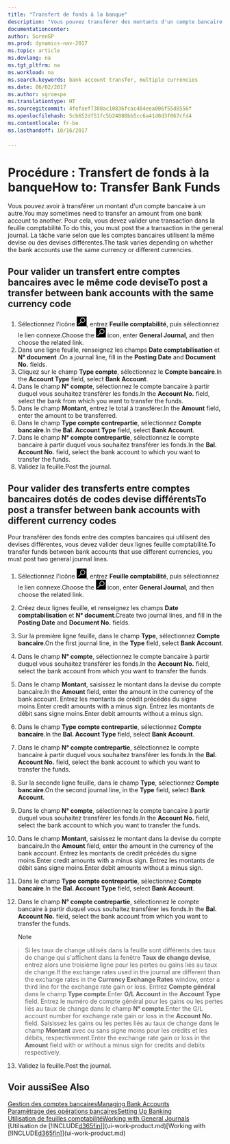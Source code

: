 ```yaml
---
title: "Transfert de fonds à la banque"
description: "Vous pouvez transférer des montants d'un compte bancaire à un autre, y compris dans différentes devises, en validant la transaction dans la feuille comptabilité."
documentationcenter: 
author: SorenGP
ms.prod: dynamics-nav-2017
ms.topic: article
ms.devlang: na
ms.tgt_pltfrm: na
ms.workload: na
ms.search.keywords: bank account transfer, multiple currencies
ms.date: 06/02/2017
ms.author: sgroespe
ms.translationtype: HT
ms.sourcegitcommit: 4fefaef7380ac10836fcac404eea006f55d8556f
ms.openlocfilehash: 5cb652df51fc5b24088bb5cc6a41d8d3f067cfd4
ms.contentlocale: fr-be
ms.lasthandoff: 10/16/2017

---
```

# <a name="how-to-transfer-bank-funds"></a><span data-ttu-id="787fa-103">Procédure : Transfert de fonds à la banque</span><span class="sxs-lookup"><span data-stu-id="787fa-103">How to: Transfer Bank Funds</span></span>
<span data-ttu-id="787fa-104">Vous pouvez avoir à transférer un montant d'un compte bancaire à un autre.</span><span class="sxs-lookup"><span data-stu-id="787fa-104">You may sometimes need to transfer an amount from one bank account to another.</span></span> <span data-ttu-id="787fa-105">Pour cela, vous devez valider une transaction dans la feuille comptabilité.</span><span class="sxs-lookup"><span data-stu-id="787fa-105">To do this, you must post the a transaction in the general journal.</span></span> <span data-ttu-id="787fa-106">La tâche varie selon que les comptes bancaires utilisent la même devise ou des devises différentes.</span><span class="sxs-lookup"><span data-stu-id="787fa-106">The task varies depending on whether the bank accounts use the same currency or different currencies.</span></span>

## <a name="to-post-a-transfer-between-bank-accounts-with-the-same-currency-code"></a><span data-ttu-id="787fa-107">Pour valider un transfert entre comptes bancaires avec le même code devise</span><span class="sxs-lookup"><span data-stu-id="787fa-107">To post a transfer between bank accounts with the same currency code</span></span>
1. <span data-ttu-id="787fa-108">Sélectionnez l'icône ![Page ou état pour la recherche](media/ui-search/search_small.png "Page ou état pour la recherche"), entrez **Feuille comptabilité**, puis sélectionnez le lien connexe.</span><span class="sxs-lookup"><span data-stu-id="787fa-108">Choose the ![Search for Page or Report](media/ui-search/search_small.png "Search for Page or Report icon") icon, enter **General Journal**, and then choose the related link.</span></span>
2. <span data-ttu-id="787fa-109">Dans une ligne feuille, renseignez les champs **Date comptabilisation** et **N° document** .</span><span class="sxs-lookup"><span data-stu-id="787fa-109">On a journal line, fill in the **Posting Date** and **Document No.** fields.</span></span>
3. <span data-ttu-id="787fa-110">Cliquez sur le champ **Type compte**, sélectionnez le **Compte bancaire**.</span><span class="sxs-lookup"><span data-stu-id="787fa-110">In the **Account Type** field, select **Bank Account**.</span></span>
4. <span data-ttu-id="787fa-111">Dans le champ **N° compte**, sélectionnez le compte bancaire à partir duquel vous souhaitez transférer les fonds.</span><span class="sxs-lookup"><span data-stu-id="787fa-111">In the **Account No.** field, select the bank from which you want to transfer the funds.</span></span>
5. <span data-ttu-id="787fa-112">Dans le champ **Montant**, entrez le total à transférer.</span><span class="sxs-lookup"><span data-stu-id="787fa-112">In the **Amount** field, enter the amount to be transferred.</span></span>
6. <span data-ttu-id="787fa-113">Dans le champ **Type compte contrepartie**, sélectionnez **Compte bancaire**.</span><span class="sxs-lookup"><span data-stu-id="787fa-113">In the **Bal. Account Type** field, select **Bank Account**.</span></span>
7. <span data-ttu-id="787fa-114">Dans le champ **N° compte contrepartie**, sélectionnez le compte bancaire à partir duquel vous souhaitez transférer les fonds.</span><span class="sxs-lookup"><span data-stu-id="787fa-114">In the **Bal. Account No.** field, select the bank account to which you want to transfer the funds.</span></span>
8. <span data-ttu-id="787fa-115">Validez la feuille.</span><span class="sxs-lookup"><span data-stu-id="787fa-115">Post the journal.</span></span>

## <a name="to-post-a-transfer-between-bank-accounts-with-different-currency-codes"></a><span data-ttu-id="787fa-116">Pour valider des transferts entre comptes bancaires dotés de codes devise différents</span><span class="sxs-lookup"><span data-stu-id="787fa-116">To post a transfer between bank accounts with different currency codes</span></span>
<span data-ttu-id="787fa-117">Pour transférer des fonds entre des comptes bancaires qui utilisent des devises différentes, vous devez valider deux lignes feuille comptabilité.</span><span class="sxs-lookup"><span data-stu-id="787fa-117">To transfer funds between bank accounts that use different currencies, you must post two general journal lines.</span></span>

1. <span data-ttu-id="787fa-118">Sélectionnez l'icône ![Page ou état pour la recherche](media/ui-search/search_small.png "Page ou état pour la recherche"), entrez **Feuille comptabilité**, puis sélectionnez le lien connexe.</span><span class="sxs-lookup"><span data-stu-id="787fa-118">Choose the ![Search for Page or Report](media/ui-search/search_small.png "Search for Page or Report icon") icon, enter **General Journal**, and then choose the related link.</span></span>
2. <span data-ttu-id="787fa-119">Créez deux lignes feuille, et renseignez les champs **Date comptabilisation** et **N° document**.</span><span class="sxs-lookup"><span data-stu-id="787fa-119">Create two journal lines, and fill in the **Posting Date** and **Document No.** fields.</span></span>
3. <span data-ttu-id="787fa-120">Sur la première ligne feuille, dans le champ **Type**, sélectionnez **Compte bancaire**.</span><span class="sxs-lookup"><span data-stu-id="787fa-120">On the first journal line, in the **Type** field, select **Bank Account**.</span></span>
4. <span data-ttu-id="787fa-121">Dans le champ **N° compte**, sélectionnez le compte bancaire à partir duquel vous souhaitez transférer les fonds.</span><span class="sxs-lookup"><span data-stu-id="787fa-121">In the **Account No.** field, select the bank account from which you want to transfer the funds.</span></span>
5. <span data-ttu-id="787fa-122">Dans le champ **Montant**, saisissez le montant dans la devise du compte bancaire.</span><span class="sxs-lookup"><span data-stu-id="787fa-122">In the **Amount** field, enter the amount in the currency of the bank account.</span></span> <span data-ttu-id="787fa-123">Entrez les montants de crédit précédés du signe moins.</span><span class="sxs-lookup"><span data-stu-id="787fa-123">Enter credit amounts with a minus sign.</span></span> <span data-ttu-id="787fa-124">Entrez les montants de débit sans signe moins.</span><span class="sxs-lookup"><span data-stu-id="787fa-124">Enter debit amounts without a minus sign.</span></span>
6. <span data-ttu-id="787fa-125">Dans le champ **Type compte contrepartie**, sélectionnez **Compte bancaire**.</span><span class="sxs-lookup"><span data-stu-id="787fa-125">In the **Bal. Account Type** field, select **Bank Account**.</span></span>
7. <span data-ttu-id="787fa-126">Dans le champ **N° compte contrepartie**, sélectionnez le compte bancaire à partir duquel vous souhaitez transférer les fonds.</span><span class="sxs-lookup"><span data-stu-id="787fa-126">In the **Bal. Account No.** field, select the bank account to which you want to transfer the funds.</span></span>
8. <span data-ttu-id="787fa-127">Sur la seconde ligne feuille, dans le champ **Type**, sélectionnez **Compte bancaire**.</span><span class="sxs-lookup"><span data-stu-id="787fa-127">On the second journal line, in the **Type** field, select **Bank Account**.</span></span>
9. <span data-ttu-id="787fa-128">Dans le champ **N° compte**, sélectionnez le compte bancaire à partir duquel vous souhaitez transférer les fonds.</span><span class="sxs-lookup"><span data-stu-id="787fa-128">In the **Account No.** field, select the bank account to which you want to transfer the funds.</span></span>
10. <span data-ttu-id="787fa-129">Dans le champ **Montant**, saisissez le montant dans la devise du compte bancaire.</span><span class="sxs-lookup"><span data-stu-id="787fa-129">In the **Amount** field, enter the amount in the currency of the bank account.</span></span> <span data-ttu-id="787fa-130">Entrez les montants de crédit précédés du signe moins.</span><span class="sxs-lookup"><span data-stu-id="787fa-130">Enter credit amounts with a minus sign.</span></span> <span data-ttu-id="787fa-131">Entrez les montants de débit sans signe moins.</span><span class="sxs-lookup"><span data-stu-id="787fa-131">Enter debit amounts without a minus sign.</span></span>
11. <span data-ttu-id="787fa-132">Dans le champ **Type compte contrepartie**, sélectionnez **Compte bancaire**.</span><span class="sxs-lookup"><span data-stu-id="787fa-132">In the **Bal. Account Type** field, select **Bank Account**.</span></span>  
12. <span data-ttu-id="787fa-133">Dans le champ **N° compte contrepartie**, sélectionnez le compte bancaire à partir duquel vous souhaitez transférer les fonds.</span><span class="sxs-lookup"><span data-stu-id="787fa-133">In the **Bal. Account No.** field, select the bank account from which you want to transfer the funds.</span></span>

    > [!NOTE]  
>   <span data-ttu-id="787fa-134">Si les taux de change utilisés dans la feuille sont différents des taux de change qui s'affichent dans la fenêtre **Taux de change devise**, entrez alors une troisième ligne pour les pertes ou gains liés au taux de change.</span><span class="sxs-lookup"><span data-stu-id="787fa-134">If the exchange rates used in the journal are different than the exchange rates in the **Currency Exchange Rates** window, enter a third line for the exchange rate gain or loss.</span></span> <span data-ttu-id="787fa-135">Entrez **Compte général** dans le champ **Type compte**.</span><span class="sxs-lookup"><span data-stu-id="787fa-135">Enter **G/L Account** in the **Account Type** field.</span></span> <span data-ttu-id="787fa-136">Entrez le numéro de compte général pour les gains ou les pertes liés au taux de change dans le champ **N° compte**.</span><span class="sxs-lookup"><span data-stu-id="787fa-136">Enter the G/L account number for exchange rate gain or loss in the **Account No.** field.</span></span> <span data-ttu-id="787fa-137">Saisissez les gains ou les pertes liés au taux de change dans le champ **Montant** avec ou sans signe moins pour les crédits et les débits, respectivement.</span><span class="sxs-lookup"><span data-stu-id="787fa-137">Enter the exchange rate gain or loss in the **Amount** field with or without a minus sign for credits and debits respectively.</span></span>
13. <span data-ttu-id="787fa-138">Validez la feuille.</span><span class="sxs-lookup"><span data-stu-id="787fa-138">Post the journal.</span></span>

## <a name="see-also"></a><span data-ttu-id="787fa-139">Voir aussi</span><span class="sxs-lookup"><span data-stu-id="787fa-139">See Also</span></span>
[<span data-ttu-id="787fa-140">Gestion des comptes bancaires</span><span class="sxs-lookup"><span data-stu-id="787fa-140">Managing Bank Accounts</span></span>](bank-manage-bank-accounts.md)  
[<span data-ttu-id="787fa-141">Paramétrage des opérations bancaires</span><span class="sxs-lookup"><span data-stu-id="787fa-141">Setting Up Banking</span></span>](bank-setup-banking.md)  
[<span data-ttu-id="787fa-142">Utilisation de feuilles comptabilité</span><span class="sxs-lookup"><span data-stu-id="787fa-142">Working with General Journals</span></span>](ui-work-general-journals.md)  
<span data-ttu-id="787fa-143">[Utilisation de [!INCLUDE[d365fin](includes/d365fin_md.md)]](ui-work-product.md)</span><span class="sxs-lookup"><span data-stu-id="787fa-143">[Working with [!INCLUDE[d365fin](includes/d365fin_md.md)]](ui-work-product.md)</span></span>

